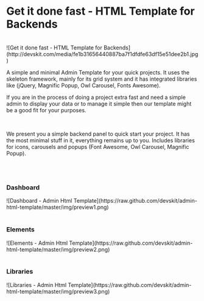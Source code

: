 # Get it done fast - HTML Template for Backends
<br>
![Get it done fast - HTML Template for Backends](http://devskit.com/media/fe1b31656440887ba7f1dfdfe63df15e51dee2b1.jpg)
<br>
<p>A simple and minimal Admin Template for your quick projects. It uses the skeleton framework, mainly for its grid system and it has integrated libraries like (jQuery, Magnific Popup, Owl Carousel, Fonts Awesome).</p>
<p>If you are in the process of doing a project extra fast and need a simple admin to display your data or to manage it simple then our template might be a good fit for your purposes.</p>
<br>
<p>We present you a simple backend panel to quick start your project.
It has the most minimal stuff in it, everything remains up to you. Includes libraries for icons, carousels and popups (Font Awesome, Owl Carousel, Magnific Popup).</p>
<br><br>
<h3>Dashboard</h3>
![Dashboard - Admin Html Template](https://raw.github.com/devskit/admin-html-template/master/img/preview1.png)
<br><br>
<h3>Elements</h3>
![Elements - Admin Html Template](https://raw.github.com/devskit/admin-html-template/master/img/preview2.png)
<br><br>
<h3>Libraries</h3>
![Libraries - Admin Html Template](https://raw.github.com/devskit/admin-html-template/master/img/preview3.png)
